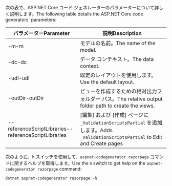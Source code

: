 <a name="codegenerator"></a> <span data-ttu-id="89736-101">次の表で、ASP.NET Core コード ジェネレーターのパラメーターについて詳しく説明します。</span><span class="sxs-lookup"><span data-stu-id="89736-101">The following table details the ASP.NET Core code generators\` parameters:</span></span>

| <span data-ttu-id="89736-102">パラメーター</span><span class="sxs-lookup"><span data-stu-id="89736-102">Parameter</span></span>               | <span data-ttu-id="89736-103">説明</span><span class="sxs-lookup"><span data-stu-id="89736-103">Description</span></span>|
| ----------------- | ------------ |
| <span data-ttu-id="89736-104">-m</span><span class="sxs-lookup"><span data-stu-id="89736-104">-m</span></span>  | <span data-ttu-id="89736-105">モデルの名前。</span><span class="sxs-lookup"><span data-stu-id="89736-105">The name of the model.</span></span> |
| <span data-ttu-id="89736-106">-dc</span><span class="sxs-lookup"><span data-stu-id="89736-106">-dc</span></span>  | <span data-ttu-id="89736-107">データ コンテキスト。</span><span class="sxs-lookup"><span data-stu-id="89736-107">The data context.</span></span> |
| <span data-ttu-id="89736-108">-udl</span><span class="sxs-lookup"><span data-stu-id="89736-108">-udl</span></span> | <span data-ttu-id="89736-109">既定のレイアウトを使用します。</span><span class="sxs-lookup"><span data-stu-id="89736-109">Use the default layout.</span></span> |
| <span data-ttu-id="89736-110">-outDir</span><span class="sxs-lookup"><span data-stu-id="89736-110">-outDir</span></span> | <span data-ttu-id="89736-111">ビューを作成するための相対出力フォルダー パス。</span><span class="sxs-lookup"><span data-stu-id="89736-111">The relative output folder path to create the views.</span></span> |
| <span data-ttu-id="89736-112">--referenceScriptLibraries</span><span class="sxs-lookup"><span data-stu-id="89736-112">--referenceScriptLibraries</span></span> | <span data-ttu-id="89736-113">[編集] および [作成] ページに `_ValidationScriptsPartial` を追加します。</span><span class="sxs-lookup"><span data-stu-id="89736-113">Adds `_ValidationScriptsPartial` to Edit and Create pages</span></span> |

<span data-ttu-id="89736-114">次のように、`h` スイッチを使用して、`aspnet-codegenerator razorpage` コマンドに関するヘルプを取得します。</span><span class="sxs-lookup"><span data-stu-id="89736-114">Use the `h` switch to get help on the `aspnet-codegenerator razorpage` command:</span></span>

```console
dotnet aspnet-codegenerator razorpage -h
```

